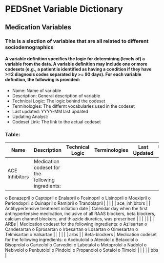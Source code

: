 # PEDSnet Variable Dictionary

## Medication Variables

### This is a slection of variables that are all related to different sociodemographics

#### A variable definition specifies the logic for determining (levels of) a variable from the data. A variable definition may include one or more codesets (e.g., a patient is identified as having a condition if they have >=2 diagnosis codes separated by >= 90 days). For each variable definition, the following is provided:
* Name: Name of variable
* Description: General description of variable
* Technical Logic: The logic behind the codeset
* Terminologies: The differnt vocabularies used in the codeset
* Last updated: YYYY-MM last updated
* Updating Analyst:
* Codeset Link: The link to the actual codeset

### Table:

| Name | Description | Technical Logic | Terminologies | Last Updated | Updating Analyst  | Codeset Link |
|------|-------------|-----------------|---------------|--------------|-------------------|--------------|
| ACE Inhibitors | Medication codeset for the following ingredients:
o Benazepril
o Captopril
o Enalapril
o Fosinopril
o Lisinopril
o Moexipril
o Periondopril
o Quinapril
o Ramipril
o Trandolapril | | | | | ace_inhibitors |
| Antihypertensive treatment initiation date | Calendar day when the first antihypertensive medication,
inclusive of all RAAS blockers, beta blockers, calcium channel blockers, and thiazide diuretics, was prescribed | | | | | |
| ARBs | Medication codeset for the following ingredients:
o Azilsartan
o Candesartan
o Eprosartan
o Irbesartan
o Losartan
o Olmesartan
o Telmisartan
o Valsartan | | | | | | arbs |
| Beta-blockers | Medication codeset for the following ingredients:
o Acebutolol
o Atenolol
o Betaxolol
o Bisoprolol
o Carteolol
o Carvediol
o Labetalol o Metoprolol
o Nadolol
o Nebivolol
o Penbutolol
o Pindolol
o Propanolol
o Sotalol
o Timolol | | | | | bbs |
